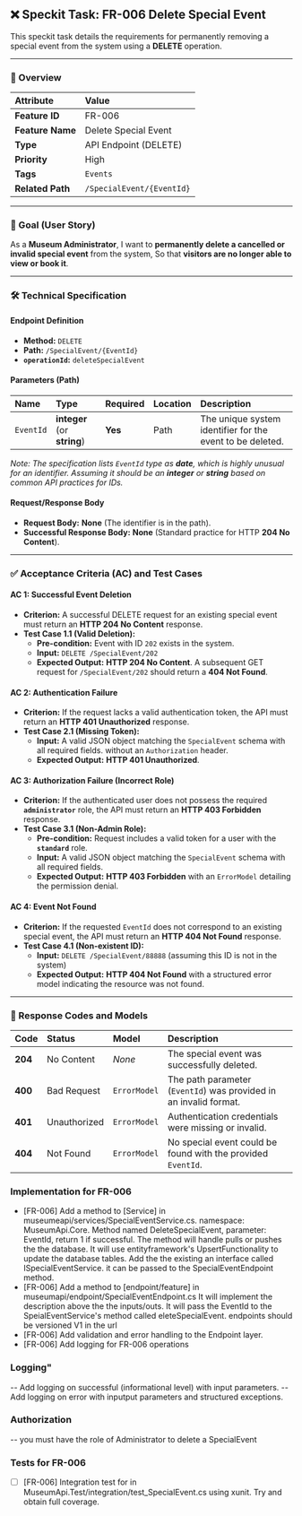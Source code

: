 ## ❌ Speckit Task: FR-006 Delete Special Event

This speckit task details the requirements for permanently removing a special event from the system using a **DELETE** operation.

***

### 📝 Overview

| Attribute | Value |
| :--- | :--- |
| **Feature ID** | FR-006 |
| **Feature Name** | Delete Special Event |
| **Type** | API Endpoint (DELETE) |
| **Priority** | High |
| **Tags** | `Events` |
| **Related Path** | `/SpecialEvent/{EventId}` |

***

### 🎯 Goal (User Story)

As a **Museum Administrator**,
I want to **permanently delete a cancelled or invalid special event** from the system,
So that **visitors are no longer able to view or book it**.

***

### 🛠️ Technical Specification

#### **Endpoint Definition**

* **Method:** `DELETE`
* **Path:** `/SpecialEvent/{EventId}`
* **`operationId`:** `deleteSpecialEvent`

#### **Parameters (Path)**

| Name | Type | Required | Location | Description |
| :--- | :--- | :--- | :--- | :--- |
| `EventId` | **integer** (or **string**) | **Yes** | Path | The unique system identifier for the event to be deleted. |

*Note: The specification lists `EventId` type as **date**, which is highly unusual for an identifier. Assuming it should be an **integer** or **string** based on common API practices for IDs.*

#### **Request/Response Body**

* **Request Body:** **None** (The identifier is in the path).
* **Successful Response Body:** **None** (Standard practice for HTTP **204 No Content**).

***

### ✅ Acceptance Criteria (AC) and Test Cases

#### **AC 1: Successful Event Deletion**

* **Criterion:** A successful DELETE request for an existing special event must return an **HTTP 204 No Content** response.
* **Test Case 1.1 (Valid Deletion):**
    * **Pre-condition:** Event with ID `202` exists in the system.
    * **Input:** `DELETE /SpecialEvent/202`
    * **Expected Output:** **HTTP 204 No Content**. A subsequent GET request for `/SpecialEvent/202` should return a **404 Not Found**.


#### **AC 2: Authentication Failure**

* **Criterion:** If the request lacks a valid authentication token, the API must return an **HTTP 401 Unauthorized** response.
* **Test Case 2.1 (Missing Token):**
    * **Input:** A valid JSON object matching the `SpecialEvent` schema with all required fields. without an `Authorization` header.
    * **Expected Output:** **HTTP 401 Unauthorized**.

#### **AC 3: Authorization Failure (Incorrect Role)**

* **Criterion:** If the authenticated user does not possess the required **`administrator`** role, the API must return an **HTTP 403 Forbidden** response.
* **Test Case 3.1 (Non-Admin Role):**
    * **Pre-condition:** Request includes a valid token for a user with the **`standard`** role.
    * **Input:** A valid JSON object matching the `SpecialEvent` schema with all required fields.
    * **Expected Output:** **HTTP 403 Forbidden** with an `ErrorModel` detailing the permission denial.

#### **AC 4: Event Not Found**

* **Criterion:** If the requested `EventId` does not correspond to an existing special event, the API must return an **HTTP 404 Not Found** response.
* **Test Case 4.1 (Non-existent ID):**
    * **Input:** `DELETE /SpecialEvent/88888` (assuming this ID is not in the system)
    * **Expected Output:** **HTTP 404 Not Found** with a structured error model indicating the resource was not found.

***

### 🔄 Response Codes and Models

| Code | Status | Model | Description |
| :--- | :--- | :--- | :--- |
| **204** | No Content | *None* | The special event was successfully deleted. |
| **400** | Bad Request | `ErrorModel` | The path parameter (`EventId`) was provided in an invalid format. |
| **401** | Unauthorized | `ErrorModel` | Authentication credentials were missing or invalid. |
| **404** | Not Found | `ErrorModel` | No special event could be found with the provided `EventId`. |



### Implementation for FR-006
- [FR-006] Add a method to [Service] in museumeapi/services/SpecialEventService.cs.  namespace: MuseumApi.Core. Method named DeleteSpecialEvent, parameter: EventId, return 1 if successful.  The method will handle pulls or pushes the the database.  It will use entityframework's UpsertFunctionality to update the database tables.   Add the the existing an interface called ISpecialEventService.  it can be passed to the SpecialEventEndpoint method. 
- [FR-006] Add a method to [endpoint/feature] in museumapi/endpoint/SpecialEventEndpoint.cs  It will implement the description above the the inputs/outs.  It will pass the EventId to the SpeialEventService's method called eleteSpecialEvent.    endpoints should be versioned V1 in the url
- [FR-006]  Add validation and error handling to the Endpoint layer. 
- [FR-006] Add logging for FR-006 operations


### **Logging"**
-- Add logging on successful (informational level) with input parameters.
-- Add logging on error with inputput parameters and structured exceptions.

### **Authorization**
-- you must have the role of Administrator to delete a SpecialEvent

### **Tests for FR-006**
- [ ] [FR-006] Integration test for in MuseumApi.Test/integration/test_SpecialEvent.cs using xunit.  Try and obtain full coverage.
